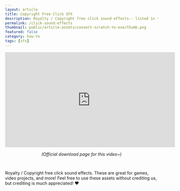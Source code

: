 ```yaml
---
layout: article
title: Copyright Free Click SFX
description: Royalty / Copyright free click sound effects-- listed in the Public Domain.
permalink: /click-sound-effects
thumbnail: public/article-assets/convert-scratch-to-exe/thumb.png
featured: false
category: how-to
tags: [sfx]
---
```


<center>
  <iframe width="560" height="315" src="https://www.youtube.com/embed/q8ZLBOFQ2g0" title="YouTube video player" frameborder="0" allow="accelerometer; autoplay; clipboard-write; encrypted-media; gyroscope; picture-in-picture" allowfullscreen></iframe>

  <p><i>(Official download page for this video~)</i></p>
</center>
<br />

Royalty / Copyright free click sound effects. These are great for games, video projects, and more! Feel free to use these assets without crediting us, but crediting is much appreciated! ❤️
